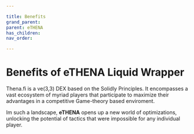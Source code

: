 ```yaml
---

title: Benefits
grand_parent:
parent: eTHENA
has_children:
nav_order:

---
```


# Benefits of eTHENA Liquid Wrapper
Thena.fi is a ve(3,3) DEX based on the Solidly Principles. It encompasses a vast ecosystem of myriad players that participate to maximize their advantages in a competitive Game-theory based enviroment.

Im such a landscape, **eTHENA** opens up a new world of optimizations, unlocking the potential of tactics that were impossible for any individual player.